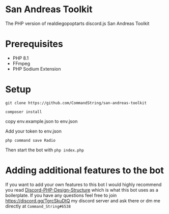 # San Andreas Toolkit
The PHP version of realdiegopoptarts discord.js San Andreas Toolkit

# Prerequisites #
* PHP 8.1
* FFmpeg
* PHP Sodium Extension

# Setup
`git clone https://github.com/CommandString/san-andreas-toolkit`

`composer install`

copy env.example.json to env.json

Add your token to env.json

`php command save Radio`

Then start the bot with `php index.php`

# Adding additional features to the bot
If you want to add your own features to this bot I would highly recommend you read [Discord-PHP-Design-Structure](https://github.com/CommandString/DiscordPHP-Design-Structure) which is what this bot uses as a boilerplate. If you have any questions feel free to join https://discord.gg/TgrcSkuDtQ my discord server and ask there or dm me directly at `Command_String#6538`
